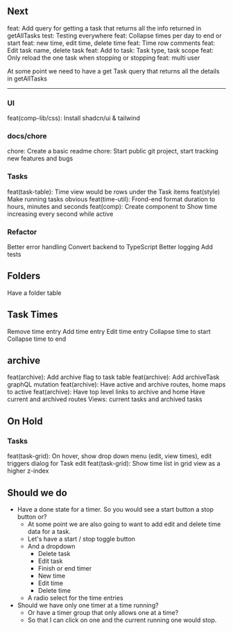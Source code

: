 ## Next

feat: Add query for getting a task that returns all the info returned in getAllTasks
test: Testing everywhere
feat: Collapse times per day to end or start
feat: new time, edit time, delete time
feat: Time row comments
feat: Edit task name, delete task
feat: Add to task: Task type, task scope
feat: Only reload the one task when stopping or stopping
feat: multi user

At some point we need to have a get Task query that returns all the details in getAllTasks

---

### UI

feat(comp-lib/css): Install shadcn/ui & tailwind

### docs/chore

chore: Create a basic readme
chore: Start public git project, start tracking new features and bugs

### Tasks

feat(task-table): Time view would be rows under the Task items
feat(style) Make running tasks obvious
feat(time-util): Frond-end format duration to hours, minutes and seconds
feat(comp): Create component to Show time increasing every second while active

### Refactor

Better error handling
Convert backend to TypeScript
Better logging
Add tests

## Folders

Have a folder table

## Task Times

Remove time entry
Add time entry
Edit time entry
Collapse time to start
Collapse time to end

## archive

feat(archive): Add archive flag to task table
feat(archive): Add archiveTask graphQL mutation
feat(archive): Have active and archive routes, home maps to active
feat(archive): Have top level links to archive and home
Have current and archived routes
Views: current tasks and archived tasks

## On Hold

### Tasks

feat(task-grid): On hover, show drop down menu (edit, view times), edit triggers dialog for Task edit
feat(task-grid): Show time list in grid view as a higher z-index

## Should we do

- Have a done state for a timer. So you would see a start button a stop button or?
  - At some point we are also going to want to add edit and delete time data for a task.
  - Let's have a start / stop toggle button
  - And a dropdown
    - Delete task
    - Edit task
    - Finish or end timer
    - New time
    - Edit time
    - Delete time
  - A radio select for the time entries
- Should we have only one timer at a time running?
  - Or have a timer group that only allows one at a time?
  - So that I can click on one and the current running one would stop.
